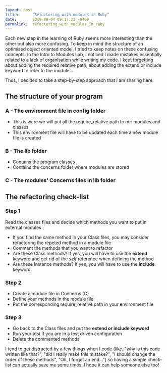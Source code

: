 ```yaml
---
layout: post
title:      "Refactoring with modules in Ruby"
date:       2019-08-04 09:17:33 -0400
permalink:  refactoring_with_modules_in_ruby
---
```


Each new step in the learning of Ruby seems more interesting than the other but also more confusing. To keep in mind the structure of an optimised object oriented model, I tried to keep notes on these confusing concepts. In the Intro to Modules Lab, I noticed I made mistakes essentially related to a lack of organisation while writing my code. I kept forgetting about adding the required relative path, about adding the extend or include keyword to refer to the module...

Thus, I decided to take a step-by-step approach that I am sharing here.

## The structure of your program

### A - The environment file in config folder
* This is were we will put all the require_relative path to our modules and classes
* This environment file will have to be updated each time a new module file is created

### B - The lib folder 
* Contains the program classes
* Contains the concerns folder where modules are stored

### C - The modules' Concerns files in lib folder

## The refactoring check-list

### Step 1 
Read the classes files and decide which methods you want to put in external modules :
* If you find the same method in your Class files, you may consider refactoring the repeted method in a module file
* Comment the methods that you want to refactor
* Are these Class methods? If yes, you will have to use the **extend** keyword and get rid of the *self* reference when defining the method
* Are these Instance methods? If yes, you will have to use the **include** keyword.

### Step 2
* Create a module file in Concerns (C)
* Define your methods in the module file 
* Put the corresponding require_relative path in your environment file

### Step 3
* Go back to the Class files and put the **extend or include keyword**
* Run your test if you are in a test driven configuration 
* Delete the commented methods

I tend to get distracted by a few things when I code (like, "why is this code written like that?", "did I really make this mistake?", "I should change the order of these methods", "Oh, I forgot an end...") so having a simple check-list can actually save me some times. I hope it can help someone else too!
